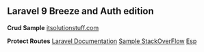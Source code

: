 ## Laravel 9 Breeze and Auth edition

**Crud Sample** 
[itsolutionstuff.com](https://www.itsolutionstuff.com/post/laravel-9-crud-application-tutorial-exampleexample.html)

**Protect Routes**
[Laravel Documentation](https://laravel.com/docs/9.x/authentication)
[Sample StackOverFlow](https://stackoverflow.com/questions/69418672/laravel-8-auth-middleware-protected-route-failing)
[Esp](https://programacionymas.com/blog/restringir-acceso-solo-administradores-laravel-usando-middlewares)